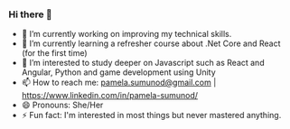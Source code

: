### Hi there 👋

- 🔭 I’m currently working on improving my technical skills. 
- 🌱 I’m currently learning a refresher course about .Net Core and React (for the first time)
- 🤔 I’m interested to study deeper on Javascript such as React and Angular, Python and game development using Unity
- 📫 How to reach me: pamela.sumunod@gmail.com | https://www.linkedin.com/in/pamela-sumunod/
- 😄 Pronouns: She/Her
- ⚡ Fun fact: I'm interested in most things but never mastered anything. 
